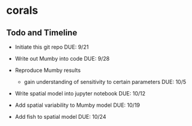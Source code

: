 # corals

## Todo and Timeline

* Initiate this git repo
DUE: 9/21

* Write out Mumby into code
DUE: 9/28

* Reproduce Mumby results
  * gain understanding of sensitivity to certain parameters
DUE: 10/5

* Write spatial model into jupyter notebook
DUE: 10/12

* Add spatial variability to Mumby model
DUE: 10/19

* Add fish to spatial model
DUE: 10/24


